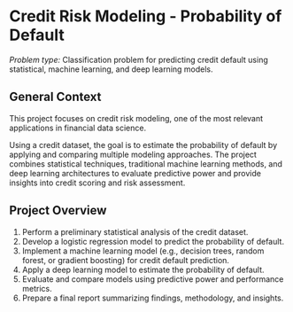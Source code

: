 # Credit Risk Modeling - Probability of Default

*Problem type:* Classification problem for predicting credit default using statistical, machine learning, and deep learning models.


## General Context
This project focuses on credit risk modeling, one of the most relevant applications in financial data science. 

Using a credit dataset, the goal is to estimate the probability of default by applying and comparing multiple modeling approaches. The project combines statistical techniques, traditional machine learning methods, and deep learning architectures to evaluate predictive power and provide insights into credit scoring and risk assessment.


## Project Overview
1. Perform a preliminary statistical analysis of the credit dataset.
2. Develop a logistic regression model to predict the probability of default.
3. Implement a machine learning model (e.g., decision trees, random forest, or gradient boosting) for credit default prediction.
4. Apply a deep learning model to estimate the probability of default.
5. Evaluate and compare models using predictive power and performance metrics.
6. Prepare a final report summarizing findings, methodology, and insights.
